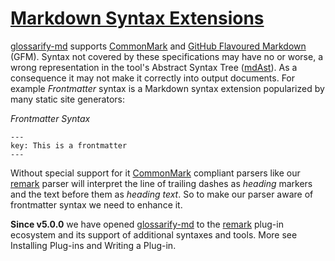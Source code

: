 # [Markdown Syntax Extensions](#markdown-syntax-extensions)

[glossarify-md][1] supports [CommonMark][2] and [GitHub Flavoured Markdown][3] (GFM). Syntax not covered by these specifications may have no or worse, a wrong representation in the tool's Abstract Syntax Tree ([mdAst][4]). As a consequence it may not make it correctly into output documents. For example *Frontmatter* syntax is a Markdown syntax extension popularized by many static site generators:

*Frontmatter Syntax*

    ---
    key: This is a frontmatter
    ---

Without special support for it [CommonMark][2] compliant parsers like our [remark][5] parser will interpret the line of trailing dashes as *heading* markers and the text before them as *heading text*. So to make our parser aware of frontmatter syntax we need to enhance it.

**Since v5.0.0** we have opened [glossarify-md][1] to the [remark][5] plug-in ecosystem and its support of additional syntaxes and tools. More see Installing Plug-ins and Writing a Plug-in.

[1]: https://github.com/about-code/glossarify-md "This project."

[2]: https://commonmark.org "Effort on providing a minimal set of standardized Markdown syntax."

[3]: https://github.github.com/gfm/ "GitHub Flavoured Markdown"

[4]: https://github.com/syntax-tree/mdast "Specification and Implementation of a Markdown Abstract Syntax Tree."

[5]: https://github.com/remarkjs/remark "remark is a parser and compiler project under the unified umbrella for Markdown text files in particular."
